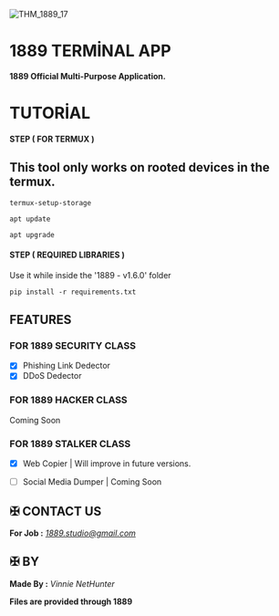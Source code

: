 ![THM_1889_17](https://github.com/user-attachments/assets/d6399db4-ec3a-4eb5-a165-a4b81ddc52ce)

# 1889 TERMİNAL APP

**1889 Official Multi-Purpose Application.**


# TUTORİAL



#### STEP ( FOR TERMUX )

## This tool only works on rooted devices in the termux.

```
termux-setup-storage
```
```
apt update
```
```
apt upgrade
```


#### STEP ( REQUIRED LIBRARIES )

Use it while inside the '1889 - v1.6.0' folder
```
pip install -r requirements.txt
```


## FEATURES 

### FOR 1889 SECURITY CLASS

- [x] Phishing Link Dedector
- [x] DDoS Dedector  

### FOR 1889 HACKER CLASS 

Coming Soon

### FOR 1889 STALKER CLASS

- [x] Web Copier | Will improve in future versions.
- [ ] Social Media Dumper | Coming Soon


## ✠ CONTACT US 

**For Job :** *1889.studio@gmail.com*



## ✠ BY 

**Made By :** *Vinnie NetHunter*

**Files are provided through 1889**
